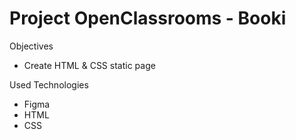 # Project OpenClassrooms - Booki

Objectives

- Create HTML & CSS static page

Used Technologies

- Figma
- HTML
- CSS

